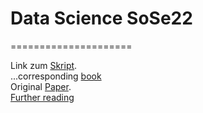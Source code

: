 # Data Science SoSe22
=====================

Link zum [Skript](https://betaandbit.github.io/RML/).\
...corresponding [book](https://htmlpreview.github.io/?https://raw.githubusercontent.com/MI2DataLab/ResponsibleML-UseR2021/main/modelsXAI.html)\
Original [Paper](https://doi.org/10.1080/01605682.2021.1922098).\
[Further reading](https://www.statlearning.com/)